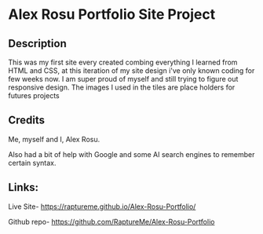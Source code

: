 # Alex Rosu Portfolio Site Project

## Description

This was my first site every created combing everything I learned from HTML and CSS, at this iteration of my site design i've only known coding for few weeks now. I am super proud of myself and still trying to figure out responsive design. The images I used in the tiles are place holders for futures projects

## Credits

Me, myself and I, Alex Rosu.

Also had a bit of help with Google and some AI search engines to remember certain syntax.

## Links:
Live Site- https://raptureme.github.io/Alex-Rosu-Portfolio/

Github repo- https://github.com/RaptureMe/Alex-Rosu-Portfolio
